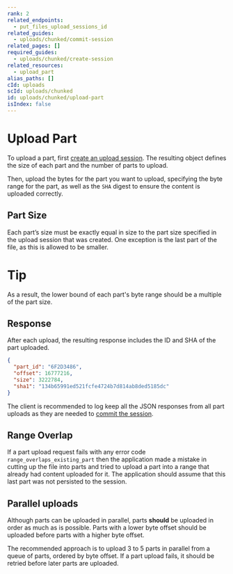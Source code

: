 ```yaml
---
rank: 2
related_endpoints:
  - put_files_upload_sessions_id
related_guides:
  - uploads/chunked/commit-session
related_pages: []
required_guides:
  - uploads/chunked/create-session
related_resources:
  - upload_part
alias_paths: []
cId: uploads
scId: uploads/chunked
id: uploads/chunked/upload-part
isIndex: false
---
```


# Upload Part

To upload a part, first [create an upload session][createsession]. The resulting
object defines the size of each part and the number of parts to upload.

Then, upload the bytes for the part you want to upload, specifying the byte
range for the part, as well as the `SHA` digest to ensure the content is
uploaded correctly.

<Samples id='put_files_upload_sessions_id' >

</Samples>

## Part Size

Each part’s size must be exactly equal in size to the part size specified in the
upload session that was created. One exception is the last part of the file, as
this is allowed to be smaller.

<Message>

# Tip

As a result, the lower bound of each part's byte range should be
a multiple of the part size.

</Message>

## Response

After each upload, the resulting response includes the ID and SHA of the part
uploaded.

```json
{
  "part_id": "6F2D3486",
  "offset": 16777216,
  "size": 3222784,
  "sha1": "134b65991ed521fcfe4724b7d814ab8ded5185dc"
}
```

<Message warning>

The client is recommended to log keep all the JSON responses from all part
uploads as they are needed to [commit the session][commit].

</Message>

## Range Overlap

If a part upload request fails with any error code
`range_overlaps_existing_part` then the application made a mistake in cutting up
the file into parts and tried to upload a part into a range that already had
content uploaded for it. The application should assume that this last part was not
persisted to the session.

## Parallel uploads

Although parts can be uploaded in parallel, parts **should** be uploaded in
order as much as is possible. Parts with a lower byte offset should be uploaded
before parts with a higher byte offset.

The recommended approach is to upload 3 to 5 parts in parallel from a queue
of parts, ordered by byte offset. If a part upload fails, it should be retried
before later parts are uploaded.

[commit]: g://uploads/chunked/commit-session
[createsession]: g://upload/chunked/create-session
